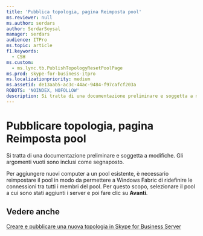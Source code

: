 ```yaml
---
title: 'Pubblica topologia, pagina Reimposta pool'
ms.reviewer: null
ms.author: serdars
author: SerdarSoysal
manager: serdars
audience: ITPro
ms.topic: article
f1.keywords:
  - CSH
ms.custom:
  - ms.lync.tb.PublishTopologyResetPoolPage
ms.prod: skype-for-business-itpro
ms.localizationpriority: medium
ms.assetid: de13aab5-ac3c-44ac-9484-f97cafcf203a
ROBOTS: 'NOINDEX, NOFOLLOW'
description: Si tratta di una documentazione preliminare e soggetta a modifiche. Gli argomenti vuoti sono inclusi come segnaposto.
---
```


# <a name="publish-topology-reset-pool-page"></a>Pubblicare topologia, pagina Reimposta pool
 
Si tratta di una documentazione preliminare e soggetta a modifiche. Gli argomenti vuoti sono inclusi come segnaposto.
  
Per aggiungere nuovi computer a un pool esistente, è necessario reimpostare il pool in modo da permettere a Windows Fabric di ridefinire le connessioni tra tutti i membri del pool. Per questo scopo, selezionare il pool a cui sono stati aggiunti i server e poi fare clic su **Avanti**.
  
## <a name="see-also"></a>Vedere anche

[Creare e pubblicare una nuova topologia in Skype for Business Server](../../../deploy/install/create-and-publish-new-topology.md)

